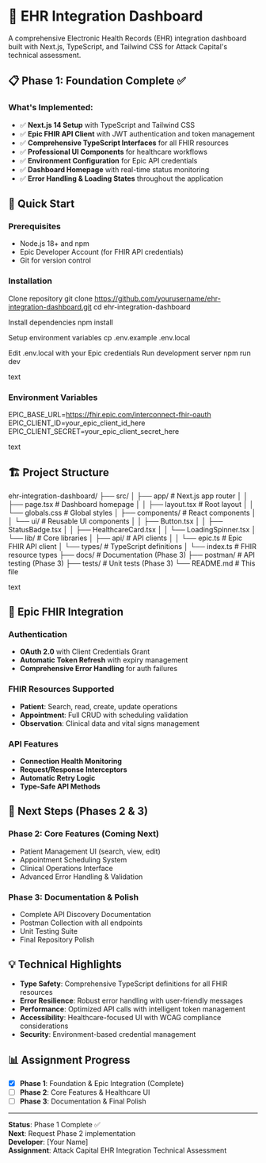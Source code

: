 # 🏥 EHR Integration Dashboard

A comprehensive Electronic Health Records (EHR) integration dashboard built with Next.js, TypeScript, and Tailwind CSS for Attack Capital's technical assessment.

## 📋 Phase 1: Foundation Complete ✅

### What's Implemented:
- ✅ **Next.js 14 Setup** with TypeScript and Tailwind CSS
- ✅ **Epic FHIR API Client** with JWT authentication and token management
- ✅ **Comprehensive TypeScript Interfaces** for all FHIR resources
- ✅ **Professional UI Components** for healthcare workflows
- ✅ **Environment Configuration** for Epic API credentials
- ✅ **Dashboard Homepage** with real-time status monitoring
- ✅ **Error Handling & Loading States** throughout the application

## 🚀 Quick Start

### Prerequisites
- Node.js 18+ and npm
- Epic Developer Account (for FHIR API credentials)
- Git for version control

### Installation
Clone repository
git clone https://github.com/yourusername/ehr-integration-dashboard.git
cd ehr-integration-dashboard

Install dependencies
npm install

Setup environment variables
cp .env.example .env.local

Edit .env.local with your Epic credentials
Run development server
npm run dev

text

### Environment Variables
EPIC_BASE_URL=https://fhir.epic.com/interconnect-fhir-oauth
EPIC_CLIENT_ID=your_epic_client_id_here
EPIC_CLIENT_SECRET=your_epic_client_secret_here

text

## 🏗️ Project Structure
ehr-integration-dashboard/
├── src/
│ ├── app/ # Next.js app router
│ │ ├── page.tsx # Dashboard homepage
│ │ ├── layout.tsx # Root layout
│ │ └── globals.css # Global styles
│ ├── components/ # React components
│ │ └── ui/ # Reusable UI components
│ │ ├── Button.tsx
│ │ ├── StatusBadge.tsx
│ │ ├── HealthcareCard.tsx
│ │ └── LoadingSpinner.tsx
│ └── lib/ # Core libraries
│ ├── api/ # API clients
│ │ └── epic.ts # Epic FHIR API client
│ └── types/ # TypeScript definitions
│ └── index.ts # FHIR resource types
├── docs/ # Documentation (Phase 3)
├── postman/ # API testing (Phase 3)
├── tests/ # Unit tests (Phase 3)
└── README.md # This file

text

## 🔧 Epic FHIR Integration

### Authentication
- **OAuth 2.0** with Client Credentials Grant
- **Automatic Token Refresh** with expiry management
- **Comprehensive Error Handling** for auth failures

### FHIR Resources Supported
- **Patient**: Search, read, create, update operations
- **Appointment**: Full CRUD with scheduling validation
- **Observation**: Clinical data and vital signs management

### API Features
- **Connection Health Monitoring**
- **Request/Response Interceptors**
- **Automatic Retry Logic**
- **Type-Safe API Methods**

## 🎯 Next Steps (Phases 2 & 3)

### Phase 2: Core Features (Coming Next)
- Patient Management UI (search, view, edit)
- Appointment Scheduling System
- Clinical Operations Interface
- Advanced Error Handling & Validation

### Phase 3: Documentation & Polish
- Complete API Discovery Documentation
- Postman Collection with all endpoints
- Unit Testing Suite
- Final Repository Polish

## 💡 Technical Highlights

- **Type Safety**: Comprehensive TypeScript definitions for all FHIR resources
- **Error Resilience**: Robust error handling with user-friendly messages
- **Performance**: Optimized API calls with intelligent token management
- **Accessibility**: Healthcare-focused UI with WCAG compliance considerations
- **Security**: Environment-based credential management

## 📊 Assignment Progress

- [x] **Phase 1**: Foundation & Epic Integration (Complete)
- [ ] **Phase 2**: Core Features & Healthcare UI
- [ ] **Phase 3**: Documentation & Final Polish

---

**Status**: Phase 1 Complete ✅  
**Next**: Request Phase 2 implementation  
**Developer**: [Your Name]  
**Assignment**: Attack Capital EHR Integration Technical Assessment